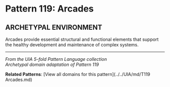 # Pattern 119: Arcades

## ARCHETYPAL ENVIRONMENT

Arcades provide essential structural and functional elements that support the healthy development and maintenance of complex systems.

---

*From the UIA 5-fold Pattern Language collection*  
*Archetypal domain adaptation of Pattern 119*

**Related Patterns**: [View all domains for this pattern](../../UIA/md/T119 Arcades.md)